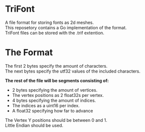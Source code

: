 # TriFont
A file format for storing fonts as 2d meshes.  
This reposetory contains a Go implementation of the format.  
TriFont files can be stored with the .trif extention.  
# The Format
The first 2 bytes specify the amount of characters.  
The next bytes specify the utf32 values of the included characters.  

**The rest of the file will be segments consisting of:**  
- 2 bytes specifying the amount of vertices.
- The vertex positions as 2 float32s per vertex.  
- 4 bytes specifying the amount of indices.  
- The indices as a uint16 per index.
- A float32 specifying how far to advance

The Vertex Y positions should be between 0 and 1.  
Little Endian should be used.  